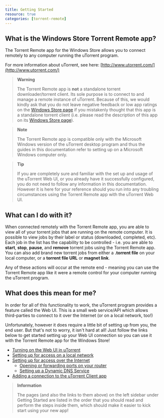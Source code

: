 ```yaml
---
title: Getting Started
resource: true
categories: [torrent-remote]
---
```


## What is the Windows Store Torrent Remote app?

The  Torrent Remote app  for the Windows Store allows you to connect remotely to any computer running the uTorrent program.  

For more information about uTorrent, see here:  [http://www.utorrent.com/](http://www.utorrent.com/)  

> **Warning**
> 
> The  Torrent Remote app  is  **not**  a standalone torrent
> downloader/torrent client. Its sole purpose is to connect to and
> manage a remote instance of uTorrent. Because of this, we would kindly
> ask that you do not leave negative feedback or low app ratings on the 
> [Windows Store
> page](http://apps.microsoft.com/windows/app/utorrent-client/e52814e4-c3f8-49d5-8ec4-bf27140cc8df)
> if you mistakenly thought that this app is a standalone torrent client
> (i.e. please read the description of this app on its  [Windows Store
> page](http://apps.microsoft.com/windows/app/utorrent-client/e52814e4-c3f8-49d5-8ec4-bf27140cc8df)).
> 

> **Note**
> 
> The  Torrent Remote app  is compatible only with the Microsoft Windows
> version of the uTorrent desktop program and thus the guides in this
> documentation refer to setting up on a Microsoft Windows computer
> only.

>**Tip**
>
> If you are completely sure and familiar with the set up and usage of
> the uTorrent Web UI, or you already have it successfully configured,
> you do not need to follow any information in this documentation.
> However it is here for your reference should you run into any
> troubling circumstances using the  Torrent Remote app  with the
> uTorrent Web UI.

## What can I do with it?

When connected remotely with the  Torrent Remote app, you are able to view all of your torrent jobs that are running on the remote computer. It is possible to view jobs by their label or status (downloaded, completed, etc). Each job in the list has the capability to be controlled - i.e. you are able to  **start**,  **stop**,  **pause**, and  **remove**  torrent jobs using the  Torrent Remote app. You can also add brand new torrent jobs from either a  **.torrent file**  on your local computer, or a  **torrent file URL**  or  **magnet link**.

Any of these actions will occur at the remote end - meaning you can use the  Torrent Remote app  like it were a remote control for your computer running the uTorrent program.

## What does this mean for me?

In order for all of this functionality to work, the uTorrent program provides a feature called the Web UI. This is a small web service/API which allows third-parties to connect to it over the Internet (or on a local network, too!)

Unfortunately, however it does require a little bit of setting up from you, the end user. But that's not to worry, it isn't hard at all! Just follow the links below to get started setting up your Web UI connection so you can use it with the  Torrent Remote app  for the Windows Store!

-   [Turning on the Web UI in uTorrent](https://docs.scidoner.com/display/UCD/Turning+on+the+Web+UI+in+uTorrent)
-   [Setting up for access on a local network](https://docs.scidoner.com/display/UCD/Setting+up+for+access+on+a+local+network)
-   [Setting up for access over the Internet](https://docs.scidoner.com/display/UCD/Setting+up+for+access+over+the+Internet)  
    -   [Opening or forwarding ports on your router](https://docs.scidoner.com/display/UCD/Opening+or+forwarding+ports+on+your+router)
    -   [Setting up a Dynamic DNS Service](https://docs.scidoner.com/display/UCD/Setting+up+a+Dynamic+DNS+Service)
-   [Adding a connection to the uTorrent Client app](https://docs.scidoner.com/display/UCD/Adding+a+connection+to+the+uTorrent+Client+app)

> **Information**
> 
> The pages (and also the links to them above) on the left sidebar under
> Getting Started are listed in the order that you should read and
> perform the steps inside them, which should make it easier to kick
> start using your new app!
